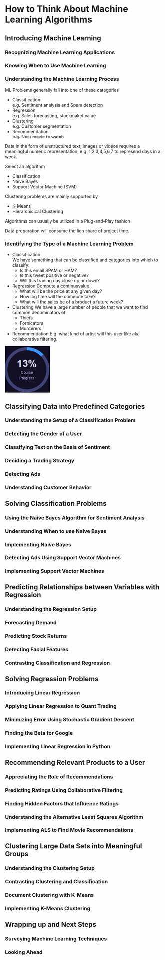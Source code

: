 # How to Think About Machine Learning Algorithms
## Introducing Machine Learning
### Recognizing Machine Learning Applications
### Knowing When to Use Machine Learning
### Understanding the Machine Learning Process
ML Problems generally fall into one of these categories
- Classification<br>
e.g. Sentiment analysis and Spam detection
- Regression<br>
e.g. Sales forecasting, stockmaket value
- Clustering<br>
e.g. Customer segmentation
- Recommendation<br>
e.g. Next movie to watch

Data in the form of unstructured text, images or videos requires a meaningful numeric representation, e.g. 1,2,3,4,5,6,7 to represend days in a week.

Select an algorithm
- Classification
- Naive Bayes
- Support Vector Machine (SVM)

Clustering problems are mainly supported by
- K-Means
- Hierarchicical Clustering

Algorithms can usually be utilized in a Plug-and-Play fashion

Data preparation will consume the lion share of project time.

### Identifying the Type of a Machine Learning Problem
- Classification<br>
We have something that can be classified and categories into which to classify:
    - Is this email SPAM or HAM?
    - Is this tweet positive or negative?
    - Will this trading day close up or down?
- Regression
Compute a continusvalue.
    - What will be the price at any given day?
    - How log time will the commute take?
    - What will the sales be of a broduct a future week?
- Clustering
We have a large number of people that we want to find common denominators of
    - Thiefs
    - Fornicators
    - Murderers
- Recommendation
E.g. what kind of artist will this user like aka collaborative filtering.

![](/HowToThinkAboutMachineLearningAlgorithms/Progress13.png)

## Classifying Data into Predefined Categories
### Understanding the Setup of a Classification Problem
### Detecting the Gender of a User
### Classifying Text on the Basis of Sentiment
### Deciding a Trading Strategy
### Detecting Ads
### Understanding Customer Behavior


## Solving Classification Problems
### Using the Naive Bayes Algorithm for Sentiment Analysis
### Understanding When to use Naive Bayes
### Implementing Naive Bayes
### Detecting Ads Using Support Vector Machines
### Implementing Support Vector Machines

## Predicting Relationships between Variables with Regression
### Understanding the Regression Setup
### Forecasting Demand
### Predicting Stock Returns
### Detecting Facial Features
### Contrasting Classification and Regression
 
## Solving Regression Problems
### Introducing Linear Regression
### Applying Linear Regression to Quant Trading
### Minimizing Error Using Stochastic Gradient Descent
### Finding the Beta for Google
### Implementing Linear Regression in Python
 
## Recommending Relevant Products to a User
### Appreciating the Role of Recommendations
### Predicting Ratings Using Collaborative Filtering
### Finding Hidden Factors that Influence Ratings
### Understanding the Alternative Least Squares Algorithm
### Implementing ALS to Find Movie Recommendations

## Clustering Large Data Sets into Meaningful Groups
### Understanding the Clustering Setup
### Contrasting Clustering and Classification
### Document Clustering with K-Means
### Implementing K-Means Clustering

## Wrapping up and Next Steps
### Surveying Machine Learning Techniques
### Looking Ahead